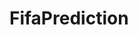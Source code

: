 # FifaPrediction

 <script src="https://gist.github.com/Ritzing/47c0d47c67c388b493baf077c71fe8b1.js"></script>
